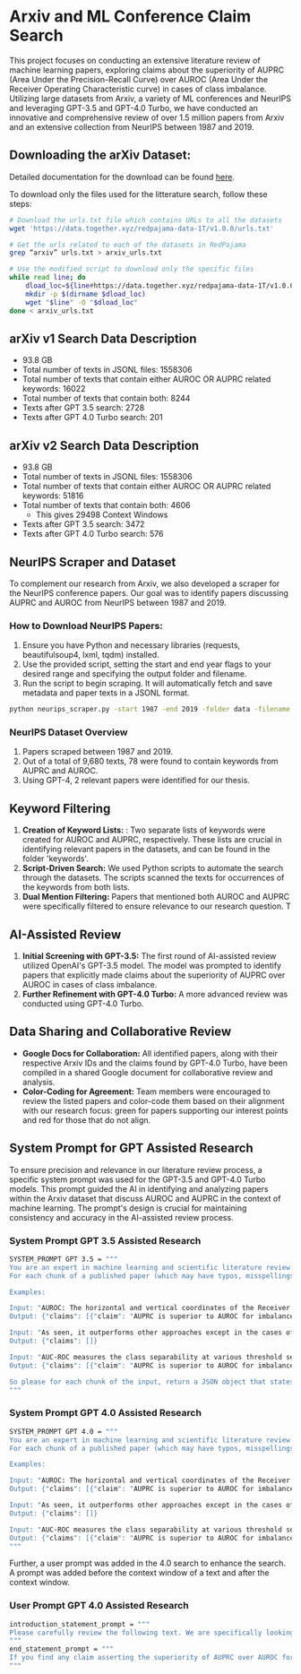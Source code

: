 # Arxiv and ML Conference Claim Search

This project focuses on conducting an extensive literature review of machine learning papers, exploring claims about the superiority of AUPRC (Area Under the Precision-Recall Curve) over AUROC (Area Under the Receiver Operating Characteristic curve) in cases of class imbalance. Utilizing large datasets from Arxiv, a variety of ML conferences and NeurIPS and leveraging GPT-3.5 and GPT-4.0 Turbo, we have conducted an innovative and comprehensive review of over 1.5 million papers from Arxiv and an extensive collection from NeurIPS between 1987 and 2019.

## Downloading the arXiv Dataset:

Detailed documentation for the download can be found [here](https://huggingface.co/datasets/togethercomputer/RedPajama-Data-1T).

To download only the files used for the litterature search, follow these steps: 

```bash
# Download the urls.txt file which contains URLs to all the datasets
wget 'https://data.together.xyz/redpajama-data-1T/v1.0.0/urls.txt'

# Get the urls related to each of the datasets in RedPajama
grep “arxiv” urls.txt > arxiv_urls.txt

# Use the modified script to download only the specific files
while read line; do
    dload_loc=${line#https://data.together.xyz/redpajama-data-1T/v1.0.0/}
    mkdir -p $(dirname $dload_loc)
    wget "$line" -O "$dload_loc"
done < arxiv_urls.txt
```

## arXiv v1 Search Data Description
- 93.8 GB
- Total number of texts in JSONL files: 1558306
- Total number of texts that contain either AUROC OR AUPRC related keywords: 16022
- Total number of texts that contain both: 8244
- Texts after GPT 3.5 search: 2728
- Texts after GPT 4.0 Turbo search: 201

## arXiv v2 Search Data Description
- 93.8 GB
- Total number of texts in JSONL files: 1558306
- Total number of texts that contain either AUROC OR AUPRC related keywords: 51816
- Total number of texts that contain both: 4606
    - This gives 29498 Context Windows 
- Texts after GPT 3.5 search: 3472
- Texts after GPT 4.0 Turbo search: 576

## NeurIPS Scraper and Dataset

To complement our research from Arxiv, we also developed a scraper for the NeurIPS conference papers. Our goal was to identify papers discussing AUPRC and AUROC from NeurIPS between 1987 and 2019.

### How to Download NeurIPS Papers:

1.  Ensure you have Python and necessary libraries (requests, beautifulsoup4, lxml, tqdm) installed.
2.  Use the provided script, setting the start and end year flags to your desired range and specifying the output folder and filename.
3.  Run the script to begin scraping. It will automatically fetch and save metadata and paper texts in a JSONL format.

```bash
python neurips_scraper.py -start 1987 -end 2019 -folder data -filename neurIPS_papers.jsonl
```

### NeurIPS Dataset Overview

1. Papers scraped between 1987 and 2019.
2. Out of a total of 9,680 texts, 78 were found to contain keywords from AUPRC and AUROC.
3. Using GPT-4, 2 relevant papers were identified for our thesis.
    

## Keyword Filtering

1.  **Creation of Keyword Lists:** : Two separate lists of keywords were created for AUROC and AUPRC, respectively. These lists are crucial in identifying relevant papers in the datasets, and can be found in the folder 'keywords'.
2.  **Script-Driven Search:** We used Python scripts to automate the search through the datasets. The scripts scanned the texts for occurrences of the keywords from both lists.
3.  **Dual Mention Filtering:** Papers that mentioned both AUROC and AUPRC were specifically filtered to ensure relevance to our research question. T

## AI-Assisted Review

1.  **Initial Screening with GPT-3.5:** The first round of AI-assisted review utilized OpenAI's GPT-3.5 model. The model was prompted to identify papers that explicitly made claims about the superiority of AUPRC over AUROC in cases of class imbalance.
2.  **Further Refinement with GPT-4.0 Turbo:** A more advanced review was conducted using GPT-4.0 Turbo.
   
## Data Sharing and Collaborative Review

*   **Google Docs for Collaboration:** All identified papers, along with their respective Arxiv IDs and the claims found by GPT-4.0 Turbo, have been compiled in a shared Google document for collaborative review and analysis.
*   **Color-Coding for Agreement:** Team members were encouraged to review the listed papers and color-code them based on their alignment with our research focus: green for papers supporting our interest points and red for those that do not align.

## System Prompt for GPT Assisted Research

To ensure precision and relevance in our literature review process, a specific system prompt was used for the GPT-3.5 and GPT-4.0 Turbo models. This prompt guided the AI in identifying and analyzing papers within the Arxiv dataset that discuss AUROC and AUPRC in the context of machine learning. The prompt's design is crucial for maintaining consistency and accuracy in the AI-assisted review process.

### System Prompt GPT 3.5 Assisted Research

```bash
SYSTEM_PROMPT GPT 3.5 = """
You are an expert in machine learning and scientific literature review.
For each chunk of a published paper (which may have typos, misspellings, and odd characters as a result of conversion from PDF), return a JSON object that states whether or not the paper makes any claim that the area under the precision recall curve (AUPRC) is superior or inferior as a general performance metric to the area under the receiver operating characteristic (AUROC) in an ML setting, in particular for imbalanced classification problems. A paper claiming that a model performs better under AUPRC vs. AUROC is *not* an example of this; instead a paper claiming that AUPRC should be used instead of AUROC in cases of class imbalance is an example of this metric commentary. Respond with format {"claims": [{"claim": DESCRIPTION OF CLAIM, "evidence_quote": SUBSTRING FROM INPUT STATING CLAIM}, ...]}. If the paper makes no claims, leave the "claims" key in the JSON object empty. If the claim made is that the AUPRC is superior to the AUROC in the case of class imbalance, use the string "AUPRC is superior to AUROC for imbalanced data" for the description of the claim. For other claims, use any appropriate free-text description.

Examples: 

Input: "AUROC: The horizontal and vertical coordinates of the Receiver Operating Characteristic (ROC) curve are the FPR and TPR, and the curve is obtained by calculating the FPR and TPR under multiple sets of thresholds. The area of the region enclosed by the ROC curve and the horizontal axis is often used to evaluate binary classification tasks, denoted as AUROC. The value of AUROC is within the range of [0, 1], and higher values indicate better performance. AUROC can visualize the generalization performance of the GVAED model and help to select the best alarm threshold In addition, the Equal Error Rate (EER), i.e., the proportion of incorrectly classified frames when TPR and FNR are equal, is also used to measure the performance of anomaly detection models. AP: Due to the highly unbalanced nature of positive and negative samples in GVAED tasks, i.e., the TN is usually larger than the TP, researchers think that the area under the Precision-Recall (PR) curve is more suitable for evaluating GVAED models, denoted as AP. The horizontal coordinates of the PR curve are the Recall (i.e., the TPR in Eq. 4), while the vertical coordinate represents the Precision, defined as Precision = TP TP+FP . A point on the PR curve corresponds to the Precision and Recall values at a certain threshold."
Output: {"claims": [{"claim": "AUPRC is superior to AUROC for imbalanced data", "evidence_quote": "Due to the highly unbalanced nature of positive and negative samples in GVAED tasks, i.e., the TN is usually larger than the TP, researchers think that the area under the Precision-Recall (PR) curve is more suitable for evaluating GVAED models, denoted as AP"}]}

Input: "As seen, it outperforms other approaches except in the cases of TinyImageNet for CIFAR-100. Our approach still has better AUROC, but the detection error and FPR at 95% TPR are slightly larger than ODIN’s. Interestingly, the MD approach is worse than max-softmax in some cases. Such a result has also been reporte"
Output: {"claims": []}

Input: "AUC-ROC measures the class separability at various threshold settings. ROC is the probability curve and AUC represents the degree of measures of separability. It compares true positive rate (sensitivity/recall) versus the false positive rate (1 - specificity). The higher the AUC-ROC, the bigger the distinction between the true positive and false negative. • AUC-PR: It combines the precision and recall, for various threshold values, it compares the positively predicted value (precision) vs the true positive rate (recall). Both precision and recall focus on the positive class (the lesion) and unconcerned about the true negative (not a lesion, which is the majority class). Thus, for class imbalance, PR is more suitable than ROC. The higher the AUC-PR, the better the model performance"
Output: {"claims": [{"claim": "AUPRC is superior to AUROC for imbalanced data", "evidence_quote": "Thus, for class imbalance, PR is more suitable than ROC"}]}

So please for each chunk of the input, return a JSON object that states whether or not the paper makes any claim that the area under the precision recall curve (AUPRC) is superior or inferior as a general performance metric to the area under the receiver operating characteristic (AUROC) in an ML setting, in particular for imbalanced classification problems. 
"""
```

### System Prompt GPT 4.0 Assisted Research

```bash
SYSTEM_PROMPT GPT 4.0 = """
You are an expert in machine learning and scientific literature review.
For each chunk of a published paper (which may have typos, misspellings, and odd characters as a result of conversion from PDF), return a JSON object that states whether or not the paper makes any claim that the area under the precision recall curve (AUPRC) is superior or inferior as a general performance metric to the area under the receiver operating characteristic (AUROC) in an ML setting, in particular for imbalanced classification problems. A paper claiming that a model performs better under AUPRC vs. AUROC is *not* an example of this; instead a paper claiming that AUPRC should be used instead of AUROC in cases of class imbalance is an example of this metric commentary. Respond with format {"claims": [{"claim": DESCRIPTION OF CLAIM, "evidence_quote": SUBSTRING FROM INPUT STATING CLAIM}, ...]}. If the paper makes no claims, leave the "claims" key in the JSON object empty. If the claim made is that the AUPRC is superior to the AUROC in the case of class imbalance, use the string "AUPRC is superior to AUROC for imbalanced data" for the description of the claim. For other claims, use any appropriate free-text description.

Examples: 

Input: "AUROC: The horizontal and vertical coordinates of the Receiver Operating Characteristic (ROC) curve are the FPR and TPR, and the curve is obtained by calculating the FPR and TPR under multiple sets of thresholds. The area of the region enclosed by the ROC curve and the horizontal axis is often used to evaluate binary classification tasks, denoted as AUROC. The value of AUROC is within the range of [0, 1], and higher values indicate better performance. AUROC can visualize the generalization performance of the GVAED model and help to select the best alarm threshold In addition, the Equal Error Rate (EER), i.e., the proportion of incorrectly classified frames when TPR and FNR are equal, is also used to measure the performance of anomaly detection models. AP: Due to the highly unbalanced nature of positive and negative samples in GVAED tasks, i.e., the TN is usually larger than the TP, researchers think that the area under the Precision-Recall (PR) curve is more suitable for evaluating GVAED models, denoted as AP. The horizontal coordinates of the PR curve are the Recall (i.e., the TPR in Eq. 4), while the vertical coordinate represents the Precision, defined as Precision = TP TP+FP . A point on the PR curve corresponds to the Precision and Recall values at a certain threshold."
Output: {"claims": [{"claim": "AUPRC is superior to AUROC for imbalanced data", "evidence_quote": "Due to the highly unbalanced nature of positive and negative samples in GVAED tasks, i.e., the TN is usually larger than the TP, researchers think that the area under the Precision-Recall (PR) curve is more suitable for evaluating GVAED models, denoted as AP"}]}

Input: "As seen, it outperforms other approaches except in the cases of TinyImageNet for CIFAR-100. Our approach still has better AUROC, but the detection error and FPR at 95% TPR are slightly larger than ODIN’s. Interestingly, the MD approach is worse than max-softmax in some cases. Such a result has also been reporte"
Output: {"claims": []}

Input: "AUC-ROC measures the class separability at various threshold settings. ROC is the probability curve and AUC represents the degree of measures of separability. It compares true positive rate (sensitivity/recall) versus the false positive rate (1 - specificity). The higher the AUC-ROC, the bigger the distinction between the true positive and false negative. • AUC-PR: It combines the precision and recall, for various threshold values, it compares the positively predicted value (precision) vs the true positive rate (recall). Both precision and recall focus on the positive class (the lesion) and unconcerned about the true negative (not a lesion, which is the majority class). Thus, for class imbalance, PR is more suitable than ROC. The higher the AUC-PR, the better the model performance"
Output: {"claims": [{"claim": "AUPRC is superior to AUROC for imbalanced data", "evidence_quote": "Thus, for class imbalance, PR is more suitable than ROC"}]}
"""
```

Further, a user prompt was added in the 4.0 search to enhance the search. A prompt was added before the context window of a text and after the context window.

### User Prompt GPT 4.0 Assisted Research

```bash
introduction_statement_prompt = """
Please carefully review the following text. We are specifically looking for claims where AUPRC is argued to be a superior metric to AUROC, especially in cases of class imbalance in machine learning applications. Any claim that discusses the preference of AUPRC over AUROC due to its effectiveness in such scenarios should be returned in the a JSON object. If no such claims are found, please leave the 'claims' key empty. Here is the text:
"""
end_statement_prompt = """
If you find any claim asserting the superiority of AUPRC over AUROC for imbalanced datasets, please provide your findings in a JSON object with the key 'claims'. Each claim should be a dictionary with 'claim' and 'evidence_quote' as keys, like this: {"claims": [{"claim": "DESCRIPTION OF CLAIM", "evidence_quote": "SUBSTRING FROM INPUT STATING CLAIM"}]}. If no relevant claims are found, the 'claims' key should have an empty list.
"""
```

